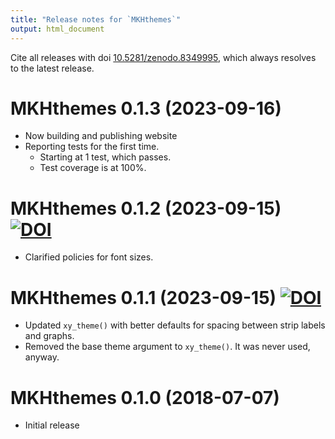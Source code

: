 ```yaml
---
title: "Release notes for `MKHthemes`"
output: html_document
---
```



Cite all releases with doi [10.5281/zenodo.8349995](https://doi.org/10.5281/zenodo.8349995), 
which always resolves to the latest release.


# MKHthemes 0.1.3 (2023-09-16)

* Now building and publishing website
* Reporting tests for the first time.
    - Starting at 1 test, which passes.
    - Test coverage is at 100%.


# MKHthemes 0.1.2 (2023-09-15) [![DOI](https://zenodo.org/badge/DOI/10.5281/zenodo.8350273.svg)](https://doi.org/10.5281/zenodo.8350273)

* Clarified policies for font sizes.


# MKHthemes 0.1.1 (2023-09-15) [![DOI](https://zenodo.org/badge/DOI/10.5281/zenodo.8349996.svg)](https://doi.org/10.5281/zenodo.8349996)

* Updated `xy_theme()` with better defaults for
  spacing between strip labels and graphs.
* Removed the base theme argument to `xy_theme()`.
  It was never used, anyway.
  
  
# MKHthemes 0.1.0 (2018-07-07)

* Initial release
